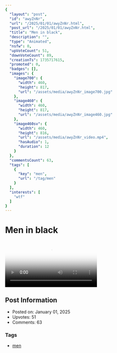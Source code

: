 ```yaml
---
{
  "layout": "post",
  "id": "awyZnNr",
  "url": "/2025/01/01/awyZnNr.html",
  "post_url": "/2025/01/01/awyZnNr.html",
  "title": "Men in black",
  "description": "",
  "type": "Animated",
  "nsfw": 0,
  "upVoteCount": 51,
  "downVoteCount": 89,
  "creationTs": 1735717615,
  "promoted": 0,
  "badges": [],
  "images": {
    "image700": {
      "width": 460,
      "height": 817,
      "url": "/assets/media/awyZnNr_image700.jpg"
    },
    "image460": {
      "width": 460,
      "height": 817,
      "url": "/assets/media/awyZnNr_image460.jpg"
    },
    "image460sv": {
      "width": 460,
      "height": 816,
      "url": "/assets/media/awyZnNr_video.mp4",
      "hasAudio": 1,
      "duration": 12
    }
  },
  "commentsCount": 63,
  "tags": [
    {
      "key": "men",
      "url": "/tag/men"
    }
  ],
  "interests": [
    "wtf"
  ]
}
---
```


# Men in black

<video controls playsinline loop poster="/assets/media/awyZnNr_image460.jpg">
  <source src="/assets/media/awyZnNr_video.mp4" type="video/mp4">
  Your browser does not support the video tag.
</video>

## Post Information

- Posted on: January 01, 2025
- Upvotes: 51
- Comments: 63

### Tags

- [men](/tag/men)

